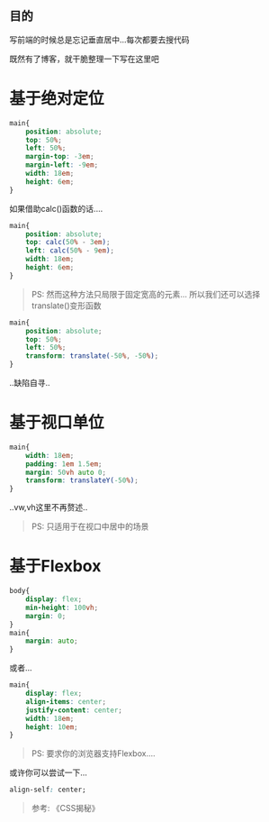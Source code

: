 ## 目的

写前端的时候总是忘记垂直居中...每次都要去搜代码

既然有了博客，就干脆整理一下写在这里吧
<!--more-->
# 基于绝对定位

``` Css
main{
    position: absolute;
    top: 50%;
    left: 50%;
    margin-top: -3em;
    margin-left: -9em;
    width: 18em;
    height: 6em;
}
```

如果借助calc()函数的话....

```Css
main{
    position: absolute;
    top: calc(50% - 3em);
    left: calc(50% - 9em);
    width: 18em;
    height: 6em;
}
```

> PS: 然而这种方法只局限于固定宽高的元素... 所以我们还可以选择translate()变形函数

```Css
main{
    position: absolute;
    top: 50%;
    left: 50%;
    transform: translate(-50%, -50%);
}
```

..缺陷自寻..

# 基于视口单位

```Css
main{
    width: 18em;
    padding: 1em 1.5em;
    margin: 50vh auto 0;
    transform: translateY(-50%);
}
```
..vw,vh这里不再赘述..

> PS: 只适用于在视口中居中的场景

# 基于Flexbox

```Css
body{
    display: flex;
    min-height: 100vh;
    margin: 0;
}
main{
    margin: auto;
}
```

或者...

```Css
main{
    display: flex;
    align-items: center;
    justify-content: center;
    width: 18em;
    height: 10em;
}
```

> PS: 要求你的浏览器支持Flexbox....

或许你可以尝试一下...
```Css
align-self: center;
```


> 参考: 《CSS揭秘》




